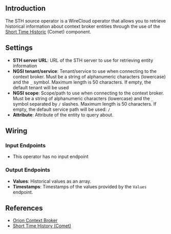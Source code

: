 ## Introduction

The STH source operator is a WireCloud operator that allows you to retrieve
historical information about context broker entities through the use of the
[Short Time Historic](https://github.com/telefonicaid/fiware-sth-comet)
(Comet) component.

## Settings

- **STH server URL**: URL of the STH server to use for retrieving entity
  information
- **NGSI tenant/service**: Tenant/service to use when connecting to the context
  broker. Must be a string of alphanumeric characters (lowercase) and the `_`
  symbol. Maximum length is 50 characters. If empty, the default tenant will be
  used
- **NGSI scope**: Scope/path to use when connecting to the context broker. Must
  be a string of alphanumeric characters (lowercase) and the `_` symbol
  separated by `/` slashes. Maximum length is 50 characters. If empty, the
  default service path will be used: `/`
- **Attribute**: Attribute of the entity to query about.

## Wiring

### Input Endpoints

- This operator has no input endpoint

### Output Endpoints

- **Values**: Historical values as an array.
- **Timestamps**: Timestamps of the values provided by the `Values` endpoint.

## References

* [Orion Context Broker][orion]
* [Short Time History (Comet)][sth]

[orion]: http://catalogue.fiware.org/enablers/publishsubscribe-context-broker-orion-context-broker "Orion Context Broker info"
[sth]: https://github.com/telefonicaid/fiware-sth-comet
